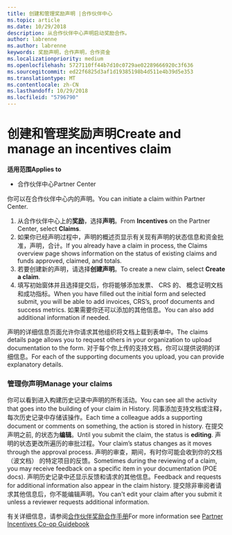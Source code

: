 ```yaml
---
title: 创建和管理奖励声明 |合作伙伴中心
ms.topic: article
ms.date: 10/29/2018
description: 从合作伙伴中心声明启动奖励合作。
author: labrenne
ms.author: labrenne
keywords: 奖励声明，合作声明，合作资金
ms.localizationpriority: medium
ms.openlocfilehash: 5727110ff44b7d10c0729ae02289666920c3f636
ms.sourcegitcommit: ed22f6825d3af1d19385198b4d511e4b39d5e353
ms.translationtype: MT
ms.contentlocale: zh-CN
ms.lasthandoff: 10/29/2018
ms.locfileid: "5796790"
---
```

# <a name="create-and-manage-an-incentives-claim"></a><span data-ttu-id="032b0-104">创建和管理奖励声明</span><span class="sxs-lookup"><span data-stu-id="032b0-104">Create and manage an incentives claim</span></span>

**<span data-ttu-id="032b0-105">适用范围</span><span class="sxs-lookup"><span data-stu-id="032b0-105">Applies to</span></span>**
- <span data-ttu-id="032b0-106">合作伙伴中心</span><span class="sxs-lookup"><span data-stu-id="032b0-106">Partner Center</span></span>

<span data-ttu-id="032b0-107">你可以在合作伙伴中心内的声明。</span><span class="sxs-lookup"><span data-stu-id="032b0-107">You can initiate a claim within Partner Center.</span></span> 

1. <span data-ttu-id="032b0-108">从合作伙伴中心上的**奖励**，选择**声明**。</span><span class="sxs-lookup"><span data-stu-id="032b0-108">From **Incentives** on the Partner Center, select **Claims**.</span></span>
2.  <span data-ttu-id="032b0-109">如果你已经声明过程中，声明的概述页显示有关现有声明的状态信息和资金批准，声明，合计。</span><span class="sxs-lookup"><span data-stu-id="032b0-109">If you already have a claim in process, the Claims overview page shows information on the status of existing claims and funds approved, claimed, and totals.</span></span>
3.  <span data-ttu-id="032b0-110">若要创建新的声明，请选择**创建声明**。</span><span class="sxs-lookup"><span data-stu-id="032b0-110">To create a new claim, select **Create a claim**.</span></span>
4.  <span data-ttu-id="032b0-111">填写初始窗体并且选择提交后，你将能够添加发票、 CRS 的、 概念证明文档和成功指标。</span><span class="sxs-lookup"><span data-stu-id="032b0-111">When you have filled out the initial form and selected submit, you will be able to add invoices, CRS’s, proof documents and success metrics.</span></span> <span data-ttu-id="032b0-112">如果需要你还可以添加的其他信息。</span><span class="sxs-lookup"><span data-stu-id="032b0-112">You can also add additional information if needed.</span></span>

<span data-ttu-id="032b0-113">声明的详细信息页面允许你请求其他组织将文档上载到表单中。</span><span class="sxs-lookup"><span data-stu-id="032b0-113">The claims details page allows you to request others in your organization to upload documentation to the form.</span></span> <span data-ttu-id="032b0-114">对于每个你上传的支持文档，你可以提供说明的详细信息。</span><span class="sxs-lookup"><span data-stu-id="032b0-114">For each of the supporting documents you upload, you can provide explanatory details.</span></span> 

### <a name="manage-your-claims"></a><span data-ttu-id="032b0-115">管理你声明</span><span class="sxs-lookup"><span data-stu-id="032b0-115">Manage your claims</span></span>

<span data-ttu-id="032b0-116">你可以看到进入构建历史记录中声明的所有活动。</span><span class="sxs-lookup"><span data-stu-id="032b0-116">You can see all the activity that goes into the building of your claim in History.</span></span> <span data-ttu-id="032b0-117">同事添加支持文档或注释，每次历史记录中存储该操作。</span><span class="sxs-lookup"><span data-stu-id="032b0-117">Each time a colleague adds a supporting document or comments on something, the action is stored in history.</span></span> <span data-ttu-id="032b0-118">在提交声明之前, 的状态为**编辑**。</span><span class="sxs-lookup"><span data-stu-id="032b0-118">Until you submit the claim, the status is **editing**.</span></span> <span data-ttu-id="032b0-119">声明的状态更改所遍历的审批过程。</span><span class="sxs-lookup"><span data-stu-id="032b0-119">Your claim’s status changes as it moves through the approval process.</span></span> <span data-ttu-id="032b0-120">声明的审查，期间，有时你可能会收到你的文档 （波文档） 的特定项目的反馈。</span><span class="sxs-lookup"><span data-stu-id="032b0-120">Sometimes during the reviewing of a claim, you may receive feedback on a specific item in your documentation (POE docs).</span></span> <span data-ttu-id="032b0-121">声明历史记录中还显示反馈和请求的其他信息。</span><span class="sxs-lookup"><span data-stu-id="032b0-121">Feedback and requests for additional information also appear in the claim history.</span></span> <span data-ttu-id="032b0-122">提交除非审阅者请求其他信息后，你不能编辑声明。</span><span class="sxs-lookup"><span data-stu-id="032b0-122">You can't edit your claim after you submit it unless a reviewer requests additional information.</span></span>

<span data-ttu-id="032b0-123">有关详细信息，请参阅[合作伙伴奖励合作手册](https://assets.microsoft.com/coop-guidebook.pdf)</span><span class="sxs-lookup"><span data-stu-id="032b0-123">For more information see [Partner Incentives Co-op Guidebook](https://assets.microsoft.com/coop-guidebook.pdf)</span></span>
